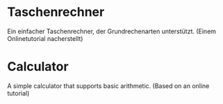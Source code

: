 # Taschenrechner

Ein einfacher Taschenrechner, der Grundrechenarten unterstützt.
(Einem Onlinetutorial nacherstellt)


# Calculator

A simple calculator that supports basic arithmetic.
(Based on an online tutorial)
